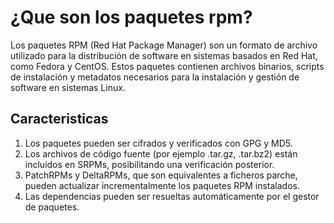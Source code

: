 # ¿Que son los paquetes rpm?
Los paquetes RPM (Red Hat Package Manager) son un formato de archivo utilizado para la distribución de software en sistemas basados en Red Hat, como Fedora y CentOS. Estos paquetes contienen archivos binarios, scripts de instalación y metadatos necesarios para la instalación y gestión de software en sistemas Linux.
## Caracteristicas
1. Los paquetes pueden ser cifrados y verificados con GPG y MD5.
2. Los archivos de código fuente (por ejemplo .tar.gz, .tar.bz2) están incluidos en SRPMs, posibilitando una verificación posterior.
3. PatchRPMs y DeltaRPMs, que son equivalentes a ficheros parche, pueden actualizar incrementalmente los paquetes RPM instalados.
4. Las dependencias pueden ser resueltas automáticamente por el gestor de paquetes.
